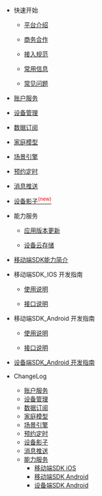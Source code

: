 * 快速开始 

	* [平台介绍](zh-cn/)  

	* [商务合作](zh-cn/Business)  

	* [接入规范](zh-cn/Standard/Basic)     

	* [常用信息](zh-cn/Standard/Other) 
	
	* [常见问题](zh-cn/Standard/Question)  

* [账户服务](zh-cn/Account)  

* [设备管理](zh-cn/DeviceManage)

* [数据订阅](zh-cn/DataSubscription)  

* [家庭模型](zh-cn/FamilyManage)  

* [场景引擎](zh-cn/IFTTT)  

* [预约定时](zh-cn/Scheduler)
 
* [消息推送](zh-cn/MessagePush)   

* [设备影子<sup style="color:red">(new)<sup>](zh-cn/DevicesShadow)

* 能力服务  

	* [应用版本更新](zh-cn/AppVersionUpdate)    
	
	* [设备云存储](zh-cn/CapacityService_DeviceCloudStorage)  


* [移动端SDK能力简介](zh-cn/uSDK)   

*  移动端SDK_IOS 开发指南  

	* [使用说明](zh-cn/USDK/uSDK_Phone_iOS_USE_GUIDE)   
	
	* [接口说明](zh-cn/USDK/uSDK_Phone_iOS_API_USE)  

*  移动端SDK_Android 开发指南  

	* [使用说明](zh-cn/USDK/uSDK_Phone_Android)  
	
	* [接口说明](zh-cn/USDK/uSDK_Phone_Android)  

 

* [设备端SDK_Android 开发指南](zh-cn/USDK/SmartDeviceSDK)


* ChangeLog  

	* [账户服务](zh-cn/ChangeLog/Account)
	* [设备管理](zh-cn/ChangeLog/DevicesManage)
	* [数据订阅](zh-cn/ChangeLog/DataSubscription)
	* [家庭模型](zh-cn/ChangeLog/Family)
	* [场景引擎](zh-cn/ChangeLog/IFTTT)
	* [预约定时](zh-cn/ChangeLog/Scheduler)
	* [设备影子](zh-cn/ChangeLog/DevicesShadow)
	* [消息推送](zh-cn/ChangeLog/MessagePush)
	* [能力服务](zh-cn/ChangeLog/CapacityService_Weather)
        * [移动端SDK iOS](zh-cn/ChangeLog/CHL_uSDK_Phone_iOS)
        * [移动端SDK Android](zh-cn/ChangeLog/CHL_uSDK_Phone_Android)
        * [设备端SDK Android](zh-cn/ChangeLog/CHL_SmartDeviceSDK)
